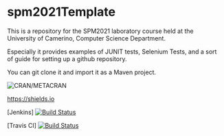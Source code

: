 # spm2021Template

This is a repository for the SPM2021 laboratory course held at the University of Camerino, Computer Science Department.

Especially it provides examples of JUNIT tests, Selenium Tests, and a sort of guide for setting up a github repository.

You can git clone it and import it as a Maven project.

![CRAN/METACRAN](https://img.shields.io/cran/l/devtools.svg)

https://shields.io

[Jenkins]
[![Build Status](http://proslabtest.unicam.it:80/jenkins/buildStatus/icon?job=spmProject2021)](http://proslabtest.unicam.it:80:80/jenkins/job/SPM2021/)

[Travis CI]
[![Build Status](https://travis-ci.org/FabrizioFornari/SPM2021.svg?branch=main)](https://travis-ci.org/FabrizioFornari/SPM2021)